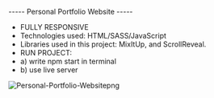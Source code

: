 ----- Personal Portfolio Website -----
- FULLY RESPONSIVE
- Technologies used: HTML/SASS/JavaScript
- Libraries used in this project: MixItUp, and ScrollReveal.
- RUN PROJECT:
- a) write npm start in terminal
- b) use live server


![Personal-Portfolio-Websitepng](https://user-images.githubusercontent.com/79769638/162843478-3852b732-0ca1-4f33-9a94-2e3d837e7877.png)
